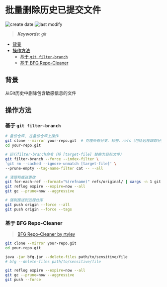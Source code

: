 批量删除历史已提交文件
===
<!--START_SECTION:badge-->

![create date](https://img.shields.io/static/v1?label=create%20date&message=2025-08-xx&label_color=gray&color=lightsteelblue&style=flat-square)
![last modify](https://img.shields.io/static/v1?label=last%20modify&message=2025-08-03%2022%3A42%3A16&label_color=gray&color=thistle&style=flat-square)

<!--END_SECTION:badge-->
<!--info
top: false
draft: false
hidden: false
tag: [git]
-->

> ***Keywords**: git*

<!--START_SECTION:toc-->
- [背景](#背景)
- [操作方法](#操作方法)
    - [基于 `git filter-branch`](#基于-git-filter-branch)
    - [基于 BFG Repo-Cleaner](#基于-bfg-repo-cleaner)
<!--END_SECTION:toc-->


## 背景

从Git历史中删除包含敏感信息的文件

## 操作方法

### 基于 `git filter-branch`

```bash
# 备份仓库, 在备份仓库上操作
git clone --mirror your-repo.git  # 克隆所有分支、标签、refs（包括远程跟踪分支）的完整镜像
cd your-repo.git

# 运行filter-branch命令（将 [target-file] 替换为目标文件）
git filter-branch --force --index-filter \
'git rm --cached --ignore-unmatch [target-file]' \
--prune-empty --tag-name-filter cat -- --all

# 清理和推送更改
git for-each-ref --format="%(refname)" refs/original/ | xargs -n 1 git update-ref -d
git reflog expire --expire=now --all
git gc --prune=now --aggressive

# 强制推送到远程仓库
git push origin --force --all
git push origin --force --tags
```


### 基于 BFG Repo-Cleaner
> [BFG Repo-Cleaner by rtyley](https://rtyley.github.io/bfg-repo-cleaner/)

```bash
git clone --mirror your-repo.git
cd your-repo.git

java -jar bfg.jar --delete-files path/to/sensitive/file
# bfg --delete-files path/to/sensitive/file

git reflog expire --expire=now --all
git gc --prune=now --aggressive
git push --force
```
